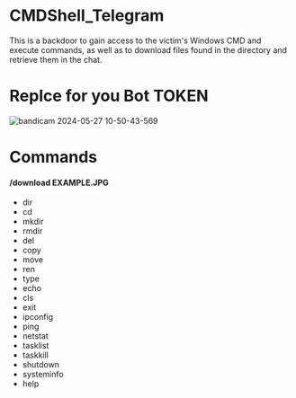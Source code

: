 # CMDShell_Telegram
This is a backdoor to gain access to the victim's Windows CMD and execute commands, as well as to download files found in the directory and retrieve them in the chat.



<H1>Replce for you Bot TOKEN</H1>

![bandicam 2024-05-27 10-50-43-569](https://github.com/Criftcking/CMDShell_Telegram/assets/86767725/9b28f2d5-2f3c-488c-80c1-f0f46792f747)


<H1>Commands</H1>
<H4>/download EXAMPLE.JPG</H4>

- dir
- cd
- mkdir
- rmdir
- del
- copy
- move
- ren
- type
- echo
- cls
- exit
- ipconfig
- ping
- netstat
- tasklist
- taskkill
- shutdown
- systeminfo
- help

